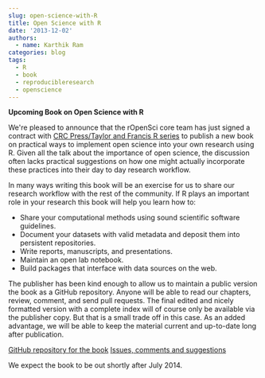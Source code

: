 ```yaml
---
slug: open-science-with-R
title: Open Science with R
date: '2013-12-02'
authors:
  - name: Karthik Ram
categories: blog
tags:
  - R
  - book
  - reproducibleresearch
  - openscience
---
```


**Upcoming Book on Open Science with R**



We're pleased to announce that the rOpenSci core team has just signed a contract with [CRC Press/Taylor and Francis R series](http://www.taylorandfrancis.com/books/series/CRCTHERSER/) to publish a new book on practical ways to implement open science into your own research using R. Given all the talk about the importance of open science, the discussion often lacks practical suggestions on how one might actually incorporate these practices into their day to day research workflow.

In many ways writing this book will be an exercise for us to share our research workflow with the rest of the community. If R plays an important role in your research this book will help you learn how to:

* Share your computational methods using sound scientific software guidelines.
* Document your datasets with valid metadata and deposit them into persistent repositories.
* Write reports, manuscripts, and presentations.
* Maintain an open lab notebook.
* Build packages that interface with data sources on the web.

The publisher has been kind enough to allow us to maintain a public version the book as a GitHub repository. Anyone will be able to read our chapters, review, comment, and send pull requests. The final edited and nicely formatted version with a complete index will of course only be available via the publisher copy. But that is a small trade off in this case. As an added advantage, we will be able to keep the material current and up-to-date long after publication.

[GitHub repository for the book](https://github.com/ropensci/open-science-with-R)
[Issues, comments and suggestions](https://github.com/ropensci/open-science-with-R/issues?labels=chapter-01&state=open)


We expect the book to be out shortly after July 2014.
